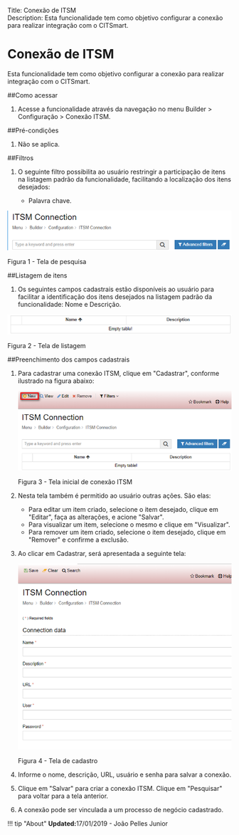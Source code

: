 Title: Conexão de ITSM  
Description: Esta funcionalidade tem como objetivo configurar a conexão para realizar integração com o CITSmart.    
# Conexão de ITSM    

Esta funcionalidade tem como objetivo configurar a conexão para realizar integração com o CITSmart.    

##Como acessar

1. Acesse a funcionalidade através da navegação no menu Builder > Configuração > Conexão ITSM.   

##Pré-condições

1. Não se aplica.   

##Filtros

1. O seguinte filtro possibilita ao usuário restringir a participação de itens na listagem padrão da funcionalidade, facilitando a localização dos itens desejados:  
      
      * Palavra chave.  

![Screenshot](images/ITSM-Search.png) 

Figura 1 - Tela de pesquisa     

##Listagem de itens

1. Os seguintes campos cadastrais estão disponíveis ao usuário para facilitar a identificação dos itens desejados na listagem padrão da funcionalidade: Nome e Descrição.   
  
![Screenshot](images/ITSM-Listing.png)

Figura 2 - Tela de listagem     

##Preenchimento dos campos cadastrais

1. Para cadastrar uma conexão ITSM, clique em "Cadastrar", conforme ilustrado na figura abaixo:    

    ![Screenshot](images/ITSM-Filling.png)
    
    Figura 3 - Tela inicial de conexão ITSM   

2. Nesta tela também é permitido ao usuário outras ações. São elas:     

    - Para editar um item criado, selecione o item desejado, clique em "Editar", faça as alterações, e acione "Salvar".    
    - Para visualizar um item, selecione o mesmo e clique em "Visualizar".   
    - Para remover um item criado, selecione o item desejado, clique em "Remover" e confirme a exclusão.  

3. Ao clicar em Cadastrar, será apresentada a seguinte tela:   

    ![Screenshot](images/ITSM-Registration.png)
    
    Figura 4 - Tela de cadastro    

4. Informe o nome, descrição, URL, usuário e senha para salvar a conexão.    
5. Clique em "Salvar" para criar a conexão ITSM. Clique em "Pesquisar" para voltar para a tela anterior.  
6. A conexão pode ser vinculada a um processo de negócio cadastrado.    

!!! tip "About"
    <b>Updated:</b>17/01/2019 - João Pelles Junior
